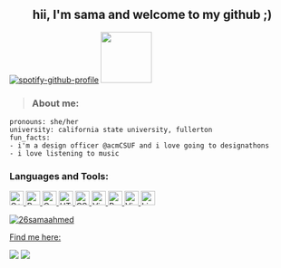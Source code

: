 <h2 align=center>hii, I'm sama and welcome to my github ;)</h2>

[![spotify-github-profile](https://spotify-github-profile.vercel.app/api/view?uid=31ctofzgoost2ub5nsufbyuprlwu&cover_image=true&theme=novatorem&show_offline=false&background_color=121212&interchange=false&bar_color=53b14f&bar_color_cover=false)](https://github.com/kittinan/spotify-github-profile)
<img src="https://gifdb.com/images/high/happy-cat-peach-cute-head-bobbing-ez8elbaenirl2hqc.gif" width="90" height="90">
> <h3>About me: </h3>

```
pronouns: she/her
university: california state university, fullerton
fun_facts:
- i'm a design officer @acmCSUF and i love going to designathons
- i love listening to music
```

<h3 align="left">Languages and Tools:</h3>
<p align="left"> <a href="https://www.w3schools.com/cpp/" target="_blank" rel="noreferrer"> <img 

<img src="https://img.shields.io/badge/C%2B%2B-00599C?style=for-the-badge&logo=c%2B%2B&logoColor=white" alt="C++ logo" title="C++" height="25" />
<img src="https://img.shields.io/badge/Python-FFD43B?style=for-the-badge&logo=python&logoColor=blue" alt="Python logo" title="Python" height="25" />
<img src="https://img.shields.io/badge/C-00599C?style=for-the-badge&logo=c&logoColor=white" alt="C logo" title="C" height="25" />
<img src="https://img.shields.io/badge/HTML5-E34F26?style=for-the-badge&logo=html5&logoColor=white" alt="HTML5 logo" title="HTML5" height="25"/>
<img src="https://img.shields.io/badge/CSS3-1572B6?style=for-the-badge&logo=css3&logoColor=white" alt="CSS3 logo" title="CSS3" height="25" />
<img src="https://img.shields.io/badge/VSCode-0078D4?style=for-the-badge&logo=visual%20studio%20code&logoColor=white" alt="Visual Studio Code logo" title="Visual Studio Code" height="25" />
<img src="https://img.shields.io/badge/PyCharm-000000.svg?&style=for-the-badge&logo=PyCharm&logoColor=white" alt="PyCharm logo" title="PyCharm" height="25" />
<img src="https://img.shields.io/badge/Visual_Studio-5C2D91?style=for-the-badge&logo=visual%20studio&logoColor=white" alt="Visual Studio logo" title="Visual Studio" height="25" />
<img src="https://img.shields.io/badge/Linux-FCC624?style=for-the-badge&logo=linux&logoColor=black" alt="Linux logo" title="Linux" height="25" />

<p><img align="center" src="https://github-readme-streak-stats.herokuapp.com/?user=26samaahmed&theme=midnight-purple" alt="26samaahmed" /></p>
Find me here: 
  
<a target="_blank" href="https://www.linkedin.com/in/sama-ahmedd"><img src="https://img.shields.io/badge/-LinkedIn-0077B5?style=for-the-badge&logo=Linkedin&logoColor=white"></img></a>
<a target="_blank" href="mailto: 26samahmed@csu.fullerton.edu"><img src="https://img.shields.io/badge/-Outlook-0077B5?style=for-the-badge&logo=Email&logoColor=white"></img></a>
